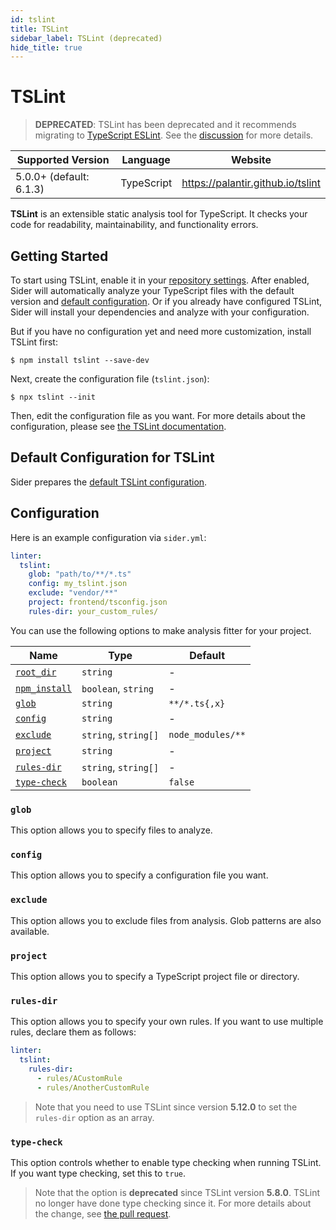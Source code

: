 ```yaml
---
id: tslint
title: TSLint
sidebar_label: TSLint (deprecated)
hide_title: true
---
```


# TSLint

> **DEPRECATED**: TSLint has been deprecated and it recommends migrating to [TypeScript ESLint](https://github.com/typescript-eslint/typescript-eslint).
> See the [discussion](https://github.com/palantir/tslint/issues/4534) for more details.

| Supported Version       | Language   | Website                           |
| ----------------------- | ---------- | --------------------------------- |
| 5.0.0+ (default: 6.1.3) | TypeScript | https://palantir.github.io/tslint |

**TSLint** is an extensible static analysis tool for TypeScript.
It checks your code for readability, maintainability, and functionality errors.

## Getting Started

To start using TSLint, enable it in your [repository settings](../../getting-started/repository-settings.md).
After enabled, Sider will automatically analyze your TypeScript files with the default version and [default configuration](#default-configuration-for-tslint). Or if you already have configured TSLint, Sider will install your dependencies and analyze with your configuration.

But if you have no configuration yet and need more customization, install TSLint first:

```shell
$ npm install tslint --save-dev
```

Next, create the configuration file (`tslint.json`):

```shell
$ npx tslint --init
```

Then, edit the configuration file as you want. For more details about the configuration, please see [the TSLint documentation](https://palantir.github.io/tslint/usage/configuration).

## Default Configuration for TSLint

Sider prepares the [default TSLint configuration](https://github.com/sider/runners/blob/HEAD/images/tslint/default_tslint.json).

## Configuration

Here is an example configuration via `sider.yml`:

```yaml
linter:
  tslint:
    glob: "path/to/**/*.ts"
    config: my_tslint.json
    exclude: "vendor/**"
    project: frontend/tsconfig.json
    rules-dir: your_custom_rules/
```

You can use the following options to make analysis fitter for your project.

| Name                                                                                        | Type                 | Default           |
| ------------------------------------------------------------------------------------------- | -------------------- | ----------------- |
| [`root_dir`](../../getting-started/custom-configuration.md#linteranalyzer_idroot_dir)       | `string`             | -                 |
| [`npm_install`](../../getting-started/custom-configuration.md#linteranalyzer_idnpm_install) | `boolean`, `string`  | -                 |
| [`glob`](#glob)                                                                             | `string`             | `**/*.ts{,x}`     |
| [`config`](#config)                                                                         | `string`             | -                 |
| [`exclude`](#exclude)                                                                       | `string`, `string[]` | `node_modules/**` |
| [`project`](#project)                                                                       | `string`             | -                 |
| [`rules-dir`](#rules-dir)                                                                   | `string`, `string[]` | -                 |
| [`type-check`](#type-check)                                                                 | `boolean`            | `false`           |

### `glob`

This option allows you to specify files to analyze.

### `config`

This option allows you to specify a configuration file you want.

### `exclude`

This option allows you to exclude files from analysis. Glob patterns are also available.

### `project`

This option allows you to specify a TypeScript project file or directory.

### `rules-dir`

This option allows you to specify your own rules. If you want to use multiple rules, declare them as follows:

```yaml
linter:
  tslint:
    rules-dir:
      - rules/ACustomRule
      - rules/AnotherCustomRule
```

> Note that you need to use TSLint since version **5.12.0** to set the `rules-dir` option as an array.

### `type-check`

This option controls whether to enable type checking when running TSLint. If you want type checking, set this to `true`.

> Note that the option is **deprecated** since TSLint version **5.8.0**. TSLint no longer have done type checking since it. For more details about the change, see [the pull request](https://github.com/palantir/tslint/pull/3322).
